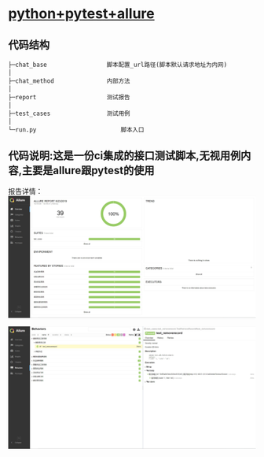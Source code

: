 # [python+pytest+allure](https://shimo.im/docs/7ZzkLVJ1YgriB3QE)
## 代码结构
```
├─chat_base           		脚本配置_url路径(脚本默认请求地址为内网)
│  
├─chat_method         		内部方法
│ 
├─report          	        测试报告
│ 
├─test_cases        		测试用例
│ 
└─run.py                        脚本入口    
```
## 代码说明:这是一份ci集成的接口测试脚本,无视用例内容,主要是allure跟pytest的使用


报告详情：
![界面展示](img/1.jpg "1.jpg")

![界面展示](img/2.jpg "2.jpg")


